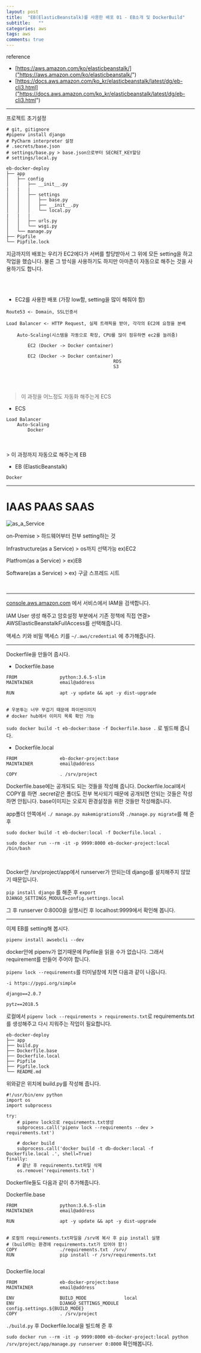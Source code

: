 ```yaml
---
layout: post
title:  "EB(ElasticBeanstalk)를 사용한 배포 01 - EB소개 및 DockerBuild"
subtitle:   ""
categories: aws
tags: aws
comments: true
---
```


reference

- [https://aws.amazon.com/ko/elasticbeanstalk/]("https://aws.amazon.com/ko/elasticbeanstalk/")
- [https://docs.aws.amazon.com/ko_kr/elasticbeanstalk/latest/dg/eb-cli3.html]("https://docs.aws.amazon.com/ko_kr/elasticbeanstalk/latest/dg/eb-cli3.html")

---


프로젝트 초기설정

```
# git, gitignore
#pipenv install django
# PyCharm interpreter 설정
# .secrets/base.json
# settings/base.py > base.json으로부터 SECRET_KEY할당
# settings/local.py

eb-docker-deploy
├── app
│   ├── config
│   │   ├── __init__.py
|   |   |
│   │   ├── settings
│   │   │   ├── base.py
│   │   │   ├── __init__.py
│   │   │   └── local.py
|   |   |
│   │   ├── urls.py
│   │   └── wsgi.py
│   └── manage.py
├── Pipfile
└── Pipfile.lock

```

지금까지의 배포는 우리가 EC2에다가 서버를 할당받아서 그 위에 모든 setting을 하고 작업을 했습니다.
물론 그 방식을 사용하기도 하지만 아마존이 자동으로 해주는 것을 사용하기도 합니다.

<br>
<br>

- EC2를 사용한 배포 (가장 low함, setting을 많이 해줘야 함)

```
Route53 <- Domain, SSL인증서

Load Balancer <- HTTP Request, 실제 트래픽을 받아, 각각의 EC2에 요청을 분배

    Auto-Scaling(시스템을 자동으로 확장, CPU를 많이 점유하면 ec2를 늘려줌)

        EC2 (Docker -> Docker container)

        EC2 (Docker -> Docker container)
                                        RDS
                                        S3
```

<br>
<br>

> 이 과정을 어느정도 자동화 해주는게 ECS

- ECS

```
Load Balancer
    Auto-Scaling
        Docker
```

<br>
<br>
> 이 과정까지 자동으로 해주는게 EB

- EB (ElasticBeanstalk)

```
Docker
```

---

# IAAS PAAS SAAS
![as_a_Service](/assets/img/post2018/asaservicce.png)

on-Premise > 하드웨어부터 전부 setting하는 것

Infrastructure(as a Service) > os까지 선택가능 ex)EC2

Platfrom(as a Service) > ex)EB

Software(as a Service) > ex) 구글 스프레드 시트

<br>

---

[console.aws.amazon.com]("https://console.aws.amazon.com") 에서 서비스에서 IAM을 검색합니다.

IAM User 생성 해주고 암호설정 부분에서  기존 정책에 직접 연결> AWSElasticBeanstalkFullAccess를 선택해줍니다.

액세스 키와 비밀 액세스 키를 `~/.aws/credential` 에 추가해줍니다.

---

Dockerfile을 만들어 줍시다.

- Dockerfile.base

```
FROM                python:3.6.5-slim
MAINTAINER          email@address

RUN                 apt -y update && apt -y dist-upgrade


# 우분투는 너무 무겁기 때문에 파이썬이미지
# docker hub에서 이미지 목록 확인 가능

```
`sudo docker build -t eb-docker:base -f Dockerfile.base .` 로 빌드해 줍니다.

- Dockerfile.local

```
FROM                eb-docker-project:base
MAINTAINER          email@address

COPY                . /srv/project
```

Dockerfile.base에는 공개되도 되는 것들을 작성해 줍니다.
Dockerfile.local에서 COPY를 하면 .secret같은 폴더도 전부 복사되기 때문에 공개되면 안되는 것들은 작성하면 안됩니다.
base이미지는 오로지 환경설정을 위한 것들만 작성해줍니다.

app폴더 안쪽에서 `./ manage.py makemigrations`와 `./manage.py migrate`를 해 준 후

`sudo docker build -t eb-docker:local -f Dockerfile.local .`

`sudo docker run --rm -it -p 9999:8000 eb-docker-project:local /bin/bash`

<br>

Docker안 /srv/project/app에서 runserver가 안되는데 django를 설치해주지 않았기 때문입니다.

 `pip install django` 를 해준 후 `export DJANGO_SETTINGS_MODULE=config.settings.local`

 그 후 runserver 0:8000을 실행시킨 후 localhost:9999에서 확인해 봅니다.


---

이제 EB를 setting해 봅시다.

`pipenv install awsebcli --dev`


docker안에 pipenv가 없기때문에 Pipfile을 읽을 수가 없습니다. 그래서 requirement를 만들어 주어야 합니다.

`pipenv lock --requirements`를 터미널창에 치면 다음과 같이 나옵니다.

```
-i https://pypi.org/simple

django==2.0.7

pytz==2018.5
```


로컬에서 `pipenv lock --requirements > requirements.txt`로 requirements.txt를 생성해주고 다시 지워주는 작업이 필요합니다.

```
eb-docker-deploy
├── app
├── build.py
├── Dockerfile.base
├── Dockerfile.local
├── Pipfile
├── Pipfile.lock
└── README.md

```

위와같은 위치에 build.py를 작성해 줍니다.


```
#!/usr/bin/env python
import os
import subprocess

try:
    # pipenv lock으로 requirements.txt생성
    subprocess.call('pipenv lock --requirements --dev > requirements.txt')

    # docker build
    subprocess.call('docker build -t db-docker:local -f Dockerfile.local .', shell=True)
finally:
    # 끝난 후 requirements.txt파일 삭제
    os.remove('requirements.txt')

```

Dockerfile들도 다음과 같이 추가해줍니다.

Dockerfile.base

```
FROM                python:3.6.5-slim
MAINTAINER          email@address

RUN                 apt -y update && apt -y dist-upgrade


# 로컬의 requirements.txt파일을 /srv에 복사 후 pip install 실행
# (build하는 환경에 requirements.txt가 있어야 함!)
COPY                ./requirements.txt  /srv/
RUN                 pip install -r /srv/requirements.txt


```


Dockerfile.local

```
FROM                eb-docker-project:base
MAINTAINER          email@address

ENV                 BUILD_MODE              local
ENV                 DJANGO_SETTINGS_MODULE  config.settings.${BUILD_MODE}
COPY                . /srv/project
```


`./build.py` 후 Dockerfile.local을 빌드해 준 후


`sudo docker run --rm -it -p 9999:8000 eb-docker-project:local python /srv/project/app/manage.py runserver 0:8000` 확인해봅니다.
